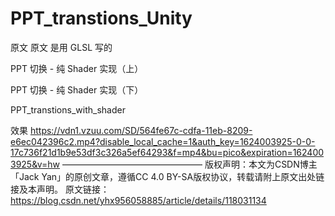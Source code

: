 # PPT_transtions_Unity

原文
原文 是用 GLSL 写的

PPT 切换 - 纯 Shader 实现（上）

PPT 切换 - 纯 Shader 实现（下）

PPT_transtions_with_shader

效果
https://vdn1.vzuu.com/SD/564fe67c-cdfa-11eb-8209-e6ec042396c2.mp4?disable_local_cache=1&auth_key=1624003925-0-0-17c736f21d1b9e53df3c326a5ef64293&f=mp4&bu=pico&expiration=1624003925&v=hw
————————————————
版权声明：本文为CSDN博主「Jack Yan」的原创文章，遵循CC 4.0 BY-SA版权协议，转载请附上原文出处链接及本声明。
原文链接：https://blog.csdn.net/yhx956058885/article/details/118031134
